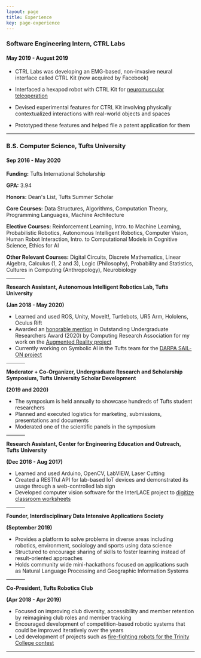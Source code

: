 ```yaml
---
layout: page
title: Experience
key: page-experience
---
```


### Software Engineering Intern, CTRL Labs
#### May 2019 - August 2019

* CTRL Labs was developing an EMG-based, non-invasive neural interface called CTRL Kit (now acquired by Facebook)

* Interfaced a hexapod robot with CTRL Kit for [neuromuscular teleoperation](/projects.html#robot-teleoperation-through-neuromuscular-control)

* Devised experimental features for CTRL Kit involving physically contextualized interactions with real-world objects and spaces 

* Prototyped these features and helped file a patent application for them

--------

### B.S. Computer Science, Tufts University 
#### Sep 2016 - May 2020
**Funding:** Tufts International Scholarship

**GPA:** 3.94

**Honors:** Dean's List, Tufts Summer Scholar

**Core Courses:** Data Structures, Algorithms, Computation Theory, Programming Languages, Machine Architecture

**Elective Courses:** Reinforcement Learning, Intro. to Machine Learning, Probabilistic Robotics, Autonomous Intelligent Robotics, Computer Vision, Human Robot Interaction, Intro. to Computational Models in Cognitive Science, Ethics for AI

**Other Relevant Courses:** Digital Circuits, Discrete Mathematics, Linear Algebra, Calculus (1, 2 and 3), Logic (Philosophy), Probability and Statistics, Cultures in Computing (Anthropology), Neurobiology

<hr align="center" width="10%">

**Research Assistant, Autonomous Intelligent Robotics Lab, Tufts University**

**(Jan 2018 - May 2020)**

* Learned and used ROS, Unity, MoveIt!, Turtlebots, UR5 Arm, Hololens, Oculus Rift
* Awarded an [honorable mention](https://cra.org/about/awards/outstanding-undergraduate-researcher-award/) in Outstanding Undergraduate Researchers Award (2020) by Computing Research Association for my work on the [Augmented Reality project](/projects.html#visualizing-a-robots-perspective-in-augmented-reality)
* Currently working on Symbolic AI in the Tufts team for the [DARPA SAIL-ON project](https://www.darpa.mil/news-events/2019-02-14)

<hr align="center" width="10%">

**Moderator + Co-Organizer, Undergraduate Research and Scholarship Symposium, Tufts University Scholar Development**

**(2019 and 2020)**

* The symposium is held annually to showcase hundreds of Tufts student researchers
* Planned and executed logistics for marketing, submissions, presentations and documents
* Moderated one of the scientific panels in the symposium

<hr align="center" width="10%">

**Research Assistant, Center for Engineering Education and Outreach, Tufts University**

**(Dec 2016 - Aug 2017)**

* Learned and used Arduino, OpenCV, LabVIEW, Laser Cutting
* Created a RESTful API for lab-based IoT devices and demonstrated its usage through a web-controlled lab sign
* Developed computer vision software for the InterLACE project to [digitize classroom worksheets](/projects.html#programming-robots-through-paper-worksheets)

<hr align="center" width="10%">

**Founder, Interdisciplinary Data Intensive Applications Society**

**(September 2019)**

* Provides a platform to solve problems in diverse areas including robotics, environment, sociology and sports using data science
* Structured to encourage sharing of skills to foster learning instead of result-oriented approaches
* Holds community wide mini-hackathons focused on applications such as Natural Language Processing and Geographic Information Systems

<hr align="center" width="10%">


**Co-President, Tufts Robotics Club**

**(Apr 2018 - Apr 2019)**
* Focused on improving club diversity, accessibility and member retention by reimagining club roles and member tracking
* Encouraged development of competition-based robotic systems that could be improved iteratively over the years
* Led development of projects such as [fire-fighting robots for the Trinity College contest](/projects.html#trinity-college-international-fire-fighting-robot-contest)

---